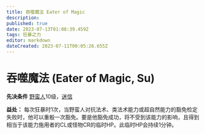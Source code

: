 ```yaml
---
title: 吞噬魔法 Eater of Magic
description: 
published: true
date: 2023-07-13T01:08:39.459Z
tags: 狂暴之力
editor: markdown
dateCreated: 2023-07-11T00:05:26.655Z
---
```


# 吞噬魔法 (Eater of Magic, Su)

**先决条件** [野蛮人](/野蛮人)10级，[迷信](/狂暴之力/迷信)

**益处：** 每次狂暴时1次，当野蛮人对抗法术、类法术能力或超自然能力的豁免检定失败时，他可以重骰一次豁免。要是他豁免成功，将不受到该能力的影响，且得到相当于该能力施用者的CL或怪物CR的临时HP。此临时HP会持续1分钟。
